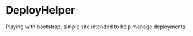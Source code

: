 DeployHelper
============

Playing with bootstrap, simple site intended to help manage deployments.
